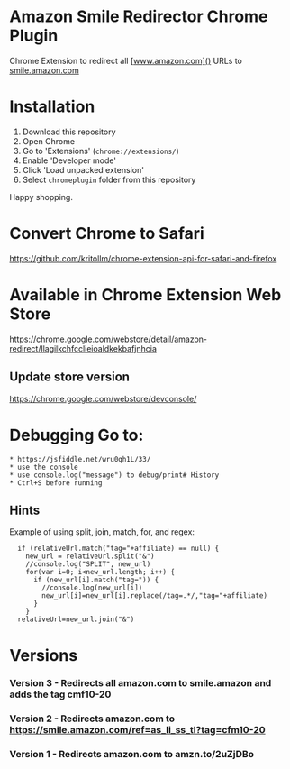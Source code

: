 Amazon Smile Redirector Chrome Plugin
======================

Chrome Extension to redirect all [www.amazon.com]() URLs to [smile.amazon.com]()

Installation
============

1. Download this repository
1. Open Chrome
1. Go to 'Extensions' (`chrome://extensions/`)
1. Enable 'Developer mode'
1. Click 'Load unpacked extension'
1. Select `chromeplugin` folder from this repository

Happy shopping.

# Convert Chrome to Safari

https://github.com/kritollm/chrome-extension-api-for-safari-and-firefox

# Available in Chrome Extension Web Store
https://chrome.google.com/webstore/detail/amazon-redirect/llagilkchfcclieioaldkekbafjnhcia

## Update store version
https://chrome.google.com/webstore/devconsole/


# Debugging Go to:
    * https://jsfiddle.net/wru0qh1L/33/
    * use the console
    * use console.log("message") to debug/print# History
    * Ctrl+S before running

## Hints
Example of using split, join, match, for, and regex:
      
      if (relativeUrl.match("tag="+affiliate) == null) {
        new_url = relativeUrl.split("&")
        //console.log("SPLIT", new_url)
        for(var i=0; i<new_url.length; i++) {
          if (new_url[i].match("tag=")) {
            //console.log(new_url[i])
            new_url[i]=new_url[i].replace(/tag=.*/,"tag="+affiliate)
          }
        }
      relativeUrl=new_url.join("&")

# Versions
### Version 3 - Redirects all amazon.com to smile.amazon and adds the tag cmf10-20
### Version 2 - Redirects amazon.com to https://smile.amazon.com/ref=as_li_ss_tl?tag=cfm10-20
### Version 1 - Redirects amazon.com to amzn.to/2uZjDBo
